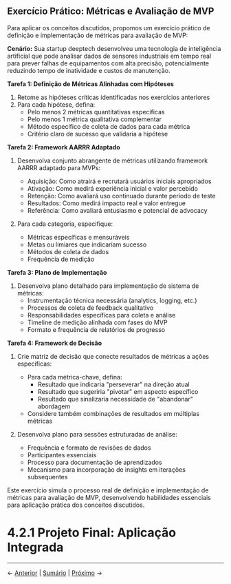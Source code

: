 ## Exercício Prático: Métricas e Avaliação de MVP

Para aplicar os conceitos discutidos, propomos um exercício prático de definição e implementação de métricas para avaliação de MVP:

**Cenário:** Sua startup deeptech desenvolveu uma tecnologia de inteligência artificial que pode analisar dados de sensores industriais em tempo real para prever falhas de equipamentos com alta precisão, potencialmente reduzindo tempo de inatividade e custos de manutenção.

**Tarefa 1: Definição de Métricas Alinhadas com Hipóteses**
1. Retome as hipóteses críticas identificadas nos exercícios anteriores
2. Para cada hipótese, defina:
   - Pelo menos 2 métricas quantitativas específicas
   - Pelo menos 1 métrica qualitativa complementar
   - Método específico de coleta de dados para cada métrica
   - Critério claro de sucesso que validaria a hipótese

**Tarefa 2: Framework AARRR Adaptado**
1. Desenvolva conjunto abrangente de métricas utilizando framework AARRR adaptado para MVPs:
   - Aquisição: Como atrairá e recrutará usuários iniciais apropriados
   - Ativação: Como medirá experiência inicial e valor percebido
   - Retenção: Como avaliará uso continuado durante período de teste
   - Resultados: Como medirá impacto real e valor entregue
   - Referência: Como avaliará entusiasmo e potencial de advocacy

2. Para cada categoria, especifique:
   - Métricas específicas e mensuráveis
   - Metas ou limiares que indicariam sucesso
   - Métodos de coleta de dados
   - Frequência de medição

**Tarefa 3: Plano de Implementação**
1. Desenvolva plano detalhado para implementação de sistema de métricas:
   - Instrumentação técnica necessária (analytics, logging, etc.)
   - Processos de coleta de feedback qualitativo
   - Responsabilidades específicas para coleta e análise
   - Timeline de medição alinhada com fases do MVP
   - Formato e frequência de relatórios de progresso

**Tarefa 4: Framework de Decisão**
1. Crie matriz de decisão que conecte resultados de métricas a ações específicas:
   - Para cada métrica-chave, defina:
     - Resultado que indicaria "perseverar" na direção atual
     - Resultado que sugeriria "pivotar" em aspecto específico
     - Resultado que sinalizaria necessidade de "abandonar" abordagem
   - Considere também combinações de resultados em múltiplas métricas

2. Desenvolva plano para sessões estruturadas de análise:
   - Frequência e formato de revisões de dados
   - Participantes essenciais
   - Processo para documentação de aprendizados
   - Mecanismo para incorporação de insights em iterações subsequentes

Este exercício simula o processo real de definição e implementação de métricas para avaliação de MVP, desenvolvendo habilidades essenciais para aplicação prática dos conceitos discutidos.

# 4.2.1 Projeto Final: Aplicação Integrada

---

← [Anterior](../4.1_mvp_conceitos/4.1.3_metricas_avaliacao_mvp_parte4.md) | [Sumário](../../sumario.md) | [Próximo](./4.2.1_projeto_final_aplicacao_integrada_parte1.md) →